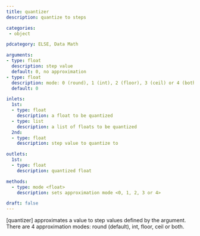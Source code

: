 ```yaml
---
title: quantizer
description: quantize to steps

categories:
 - object

pdcategory: ELSE, Data Math

arguments:
- type: float
  description: step value
  default: 0, no approximation
- type: float
  description: mode: 0 (round), 1 (int), 2 (floor), 3 (ceil) or 4 (both)
  default: 0

inlets:
  1st:
  - type: float
    description: a float to be quantized
  - type: list
    description: a list of floats to be quantized
  2nd:
  - type: float
    description: step value to quantize to

outlets:
  1st:
  - type: float
    description: quantized float

methods:
  - type: mode <float>
    description: sets approximation mode <0, 1, 2, 3 or 4>

draft: false
---
```


[quantizer] approximates a value to step values defined by the argument. There are 4 approximation modes: round (default), int, floor, ceil or both.
